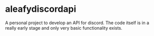 # aleafydiscordapi
A personal project to develop an API for discord. The code itself is in a really early stage and only very basic functionality exists.
